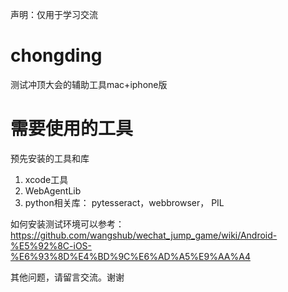 声明：仅用于学习交流

# chongding
测试冲顶大会的辅助工具mac+iphone版

# 需要使用的工具
预先安装的工具和库
1. xcode工具
2. WebAgentLib
3. python相关库： pytesseract，webbrowser， PIL

如何安装测试环境可以参考：https://github.com/wangshub/wechat_jump_game/wiki/Android-%E5%92%8C-iOS-%E6%93%8D%E4%BD%9C%E6%AD%A5%E9%AA%A4

其他问题，请留言交流。谢谢
